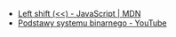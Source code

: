 - [Left shift (<<) - JavaScript | MDN](https://developer.mozilla.org/en-US/docs/Web/JavaScript/Reference/Operators/Left_shift)
- [Podstawy systemu binarnego - YouTube](https://www.youtube.com/watch?v=WBCMcpSaBo0)
